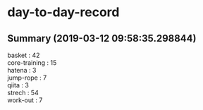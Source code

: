 # day-to-day-record  
## Summary  (2019-03-12 09:58:35.298844)  
basket : 42  
core-training : 15  
hatena : 3  
jump-rope : 7  
qiita : 3  
strech : 54  
work-out : 7  
